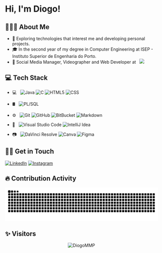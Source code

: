 # Hi, I'm Diogo!

## 👨🏻‍💻 About Me

- 🤔 Exploring technologies that interest me and developing personal projects.  
- 🎓 In the second year of my degree in Computer Engineering at ISEP - Instituto Superior de Engenharia do Porto.   
- 📸 Social Media Manager, Videographer and Web Developer at &nbsp; <a href="https://www.instagram.com/hugosilvaphotography/" target="_blank">
    <img src="https://img.shields.io/badge/-hugosilvaphotography-333333?style=flat&logo=instagram&logoColor=white">
</a>


## 💻 Tech Stack

- 💻 &nbsp;
  ![Java](https://img.shields.io/badge/-Java-333333?style=flat&logo=java)
  ![C](https://img.shields.io/badge/C-333333?style=flat&logo=C)
  ![HTML5](https://img.shields.io/badge/-HTML5-333333?style=flat&logo=HTML5)
  ![CSS](https://img.shields.io/badge/-CSS-333333?style=flat&logo=CSS3)

- 🛢 &nbsp;
  ![PL/SQL](https://img.shields.io/badge/-PL/SQL-333333?style=flat&logo=oracle)
  
- ⚙️ &nbsp;
  ![Git](https://img.shields.io/badge/-Git-333333?style=flat&logo=git)
  ![GitHub](https://img.shields.io/badge/-GitHub-333333?style=flat&logo=github)
  ![BitBucket](https://img.shields.io/badge/-BitBucket-333333?style=flat&logo=bitbucket)
  ![Markdown](https://img.shields.io/badge/-Markdown-333333?style=flat&logo=markdown)
  
- 🔧 &nbsp;
  ![Visual Studio Code](https://img.shields.io/badge/-Visual%20Studio%20Code-333333?style=flat&logo=visual-studio-code)
  ![IntelliJ Idea](https://img.shields.io/badge/-IntelliJ%20Idea-333333?style=flat&logo=intellijidea)
  
- 📷 &nbsp;
  ![DaVinci Resolve](https://img.shields.io/badge/-DaVinci%20Resolve-333333?style=flat&logo=davinci-resolve)
  ![Canva](https://img.shields.io/badge/-Canva-333333?style=flat&logo=canva)
  ![Figma](https://img.shields.io/badge/-Figma-333333?style=flat&logo=Figma)


## 👨‍💻 Get in Touch

[![LinkedIn](https://img.shields.io/badge/LinkedIn-%230077B5.svg?style=for-the-badge&logo=linkedin&logoColor=white)](https://www.linkedin.com/in/diogo-pereira275) [![Instagram](https://img.shields.io/badge/Instagram-%23E4405F.svg?style=for-the-badge&logo=instagram&logoColor=white)](https://www.instagram.com/diogom.pereira/) 


## 🔥 Contribution Activity

<picture align="center">
  <source media="(prefers-color-scheme: dark)" srcset="https://raw.githubusercontent.com/DiogoMMP/DiogoMMP/output/github-contribution-grid-snake-dark.svg">
  <source media="(prefers-color-scheme: light)" srcset="https://raw.githubusercontent.com/DiogoMMP/DiogoMMP/output/github-contribution-grid-snake-dark.svg">
  <img align="center" alt="github contribution grid snake animation" src="https://raw.githubusercontent.com/DiogoMMP/DiogoMMP/output/github-contribution-grid-snake.svg">
</picture>


## ✨ Visitors

<p align="center"> <img src="https://komarev.com/ghpvc/?username=DiogoMMP" alt="DiogoMMP" /> </p>
